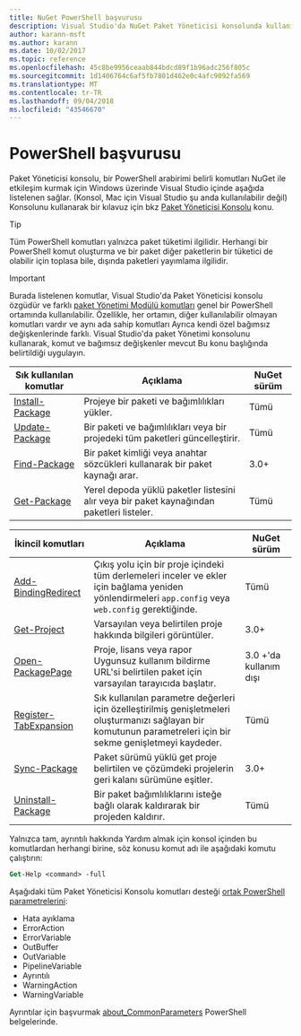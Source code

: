 ```yaml
---
title: NuGet PowerShell başvurusu
description: Visual Studio'da NuGet Paket Yöneticisi konsolunda kullanılabilir PowerShell komutlarının tam başvuru.
author: karann-msft
ms.author: karann
ms.date: 10/02/2017
ms.topic: reference
ms.openlocfilehash: 45c8be9956ceaab844bdcd89f1b96adc256f805c
ms.sourcegitcommit: 1d1406764c6af5fb7801d462e0c4afc9092fa569
ms.translationtype: MT
ms.contentlocale: tr-TR
ms.lasthandoff: 09/04/2018
ms.locfileid: "43546670"
---
```

# <a name="powershell-reference"></a>PowerShell başvurusu

Paket Yöneticisi konsolu, bir PowerShell arabirimi belirli komutları NuGet ile etkileşim kurmak için Windows üzerinde Visual Studio içinde aşağıda listelenen sağlar. (Konsol, Mac için Visual Studio şu anda kullanılabilir değil) Konsolunu kullanarak bir kılavuz için bkz [Paket Yöneticisi Konsolu](../tools/package-manager-console.md) konu.

> [!Tip]
> Tüm PowerShell komutları yalnızca paket tüketimi ilgilidir. Herhangi bir PowerShell komut oluşturma ve bir paket diğer paketlerin bir tüketici de olabilir için toplasa bile, dışında paketleri yayımlama ilgilidir.

> [!Important]
> Burada listelenen komutlar, Visual Studio'da Paket Yöneticisi konsolu özgüdür ve farklı [paket Yönetimi Modülü komutları](/powershell/module/packagemanagement/?view=powershell-6) genel bir PowerShell ortamında kullanılabilir. Özellikle, her ortamın, diğer kullanılabilir olmayan komutları vardır ve aynı ada sahip komutları Ayrıca kendi özel bağımsız değişkenlerinde farklı. Visual Studio'da paket Yönetimi konsolunu kullanarak, komut ve bağımsız değişkenler mevcut Bu konu başlığında belirtildiği uygulayın.

| Sık kullanılan komutlar | Açıklama | NuGet sürüm |
| --- | --- | --- |
| [Install-Package](ps-ref-install-package.md) | Projeye bir paketi ve bağımlılıkları yükler. | Tümü |
| [Update-Package](ps-ref-update-package.md) | Bir paketi ve bağımlılıkları veya bir projedeki tüm paketleri güncelleştirir. | Tümü |
| [Find-Package](ps-ref-find-package.md) | Bir paket kimliği veya anahtar sözcükleri kullanarak bir paket kaynağı arar. | 3.0+ |
| [Get-Package](ps-ref-get-package.md) | Yerel depoda yüklü paketler listesini alır veya bir paket kaynağından paketleri listeler. | Tümü |

| İkincil komutları | Açıklama | NuGet sürüm |
| --- | --- | --- |
| [Add-BindingRedirect](ps-ref-add-bindingredirect.md) | Çıkış yolu için bir proje içindeki tüm derlemeleri inceler ve ekler için bağlama yeniden yönlendirmeleri `app.config` veya `web.config` gerektiğinde. | Tümü |
| [Get-Project](ps-ref-get-project.md) | Varsayılan veya belirtilen proje hakkında bilgileri görüntüler. | 3.0+ |
| [Open-PackagePage](ps-ref-open-packagepage.md) | Proje, lisans veya rapor Uygunsuz kullanım bildirme URL'si belirtilen paket için varsayılan tarayıcıda başlatır. | 3.0 +'da kullanım dışı |
| [Register-TabExpansion](ps-ref-register-tabexpansion.md) | Sık kullanılan parametre değerleri için özelleştirilmiş genişletmeleri oluşturmanızı sağlayan bir komutunun parametreleri için bir sekme genişletmeyi kaydeder. | Tümü |
| [Sync-Package](ps-ref-sync-package.md) | Paket sürümü yüklü get proje belirtilen ve çözümdeki projelerin geri kalanı sürümüne eşitler. | 3.0+ |
| [Uninstall-Package](ps-ref-uninstall-package.md) | Bir paket bağımlılıklarını isteğe bağlı olarak kaldırarak bir projeden kaldırır. | Tümü |

Yalnızca tam, ayrıntılı hakkında Yardım almak için konsol içinden bu komutlardan herhangi birine, söz konusu komut adı ile aşağıdaki komutu çalıştırın:

```ps
Get-Help <command> -full
```

Aşağıdaki tüm Paket Yöneticisi Konsolu komutları desteği [ortak PowerShell parametrelerini](http://go.microsoft.com/fwlink/?LinkID=113216):

- Hata ayıklama
- ErrorAction
- ErrorVariable
- OutBuffer
- OutVariable
- PipelineVariable
- Ayrıntılı
- WarningAction
- WarningVariable

Ayrıntılar için başvurmak [about_CommonParameters](http://go.microsoft.com/fwlink/?LinkID=113216) PowerShell belgelerinde.
